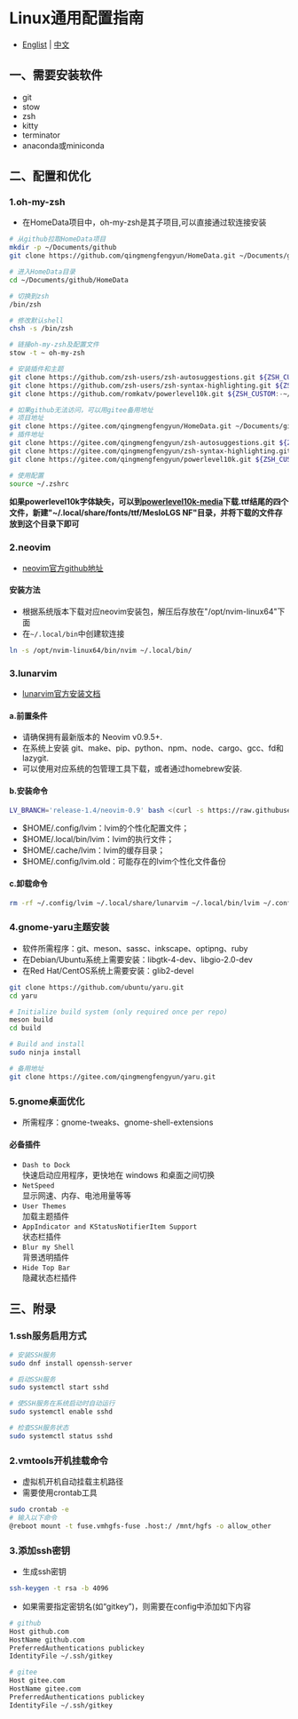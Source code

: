 # Linux通用配置指南

- [Englist](../README.md) | [中文](./README.zh-CN.md)

## 一、需要安装软件
- git 
- stow 
- zsh 
- kitty 
- terminator 
- anaconda或miniconda

## 二、配置和优化 

### 1.oh-my-zsh
- 在HomeData项目中，oh-my-zsh是其子项目,可以直接通过软连接安装
```sh
# 从github拉取HomeData项目
mkdir -p ~/Documents/github
git clone https://github.com/qingmengfengyun/HomeData.git ~/Documents/github/HomeData --recurse-submodules

# 进入HomeData目录
cd ~/Documents/github/HomeData

# 切换到zsh
/bin/zsh

# 修改默认shell
chsh -s /bin/zsh

# 链接oh-my-zsh及配置文件 
stow -t ~ oh-my-zsh

# 安装插件和主题
git clone https://github.com/zsh-users/zsh-autosuggestions.git ${ZSH_CUSTOM:-~/.oh-my-zsh/custom}/plugins/zsh-autosuggestions
git clone https://github.com/zsh-users/zsh-syntax-highlighting.git ${ZSH_CUSTOM:-~/.oh-my-zsh/custom}/plugins/zsh-autosuggestions
git clone https://github.com/romkatv/powerlevel10k.git ${ZSH_CUSTOM:-~/.oh-my-zsh/custom}/themes/powerlevel10k

# 如果github无法访问，可以用gitee备用地址
# 项目地址
git clone https://gitee.com/qingmengfengyun/HomeData.git ~/Documents/github/HomeData --recurse-submodules
# 插件地址
git clone https://gitee.com/qingmengfengyun/zsh-autosuggestions.git ${ZSH_CUSTOM:-~/.oh-my-zsh/custom}/plugins/zsh-autosuggestions
git clone https://gitee.com/qingmengfengyun/zsh-syntax-highlighting.git ${ZSH_CUSTOM:-~/.oh-my-zsh/custom}/plugins/zsh-syntax-highlighting
git clone https://gitee.com/qingmengfengyun/powerlevel10k.git ${ZSH_CUSTOM:-~/.oh-my-zsh/custom}/themes/powerlevel10k

# 使用配置
source ~/.zshrc
```

**如果powerlevel10k字体缺失，可以到[powerlevel10k-media](https://gitee.com/qingmengfengyun/powerlevel10k-media)下载.ttf结尾的四个文件，新建"~/.local/share/fonts/ttf/MesloLGS NF"目录，并将下载的文件存放到这个目录下即可**


### 2.neovim

- [neovim官方github地址](https://github.com/neovim/neovim)

#### 安装方法
- 根据系统版本下载对应neovim安装包，解压后存放在"/opt/nvim-linux64"下面
- 在`~/.local/bin`中创建软连接
```sh
ln -s /opt/nvim-linux64/bin/nvim ~/.local/bin/
```

### 3.lunarvim
- [lunarvim官方安装文档](https://www.lunarvim.org/zh-Hans/docs/installation)
#### a.前置条件
- 请确保拥有最新版本的 Neovim v0.9.5+.
- 在系统上安装 git、make、pip、python、npm、node、cargo、gcc、fd和lazygit.
- 可以使用对应系统的包管理工具下载，或者通过homebrew安装.
#### b.安装命令
```sh
LV_BRANCH='release-1.4/neovim-0.9' bash <(curl -s https://raw.githubusercontent.com/LunarVim/LunarVim/release-1.4/neovim-0.9/utils/installer/install.sh)
```
- $HOME/.config/lvim：lvim的个性化配置文件；
- $HOME/.local/bin/lvim：lvim的执行文件；
- $HOME/.cache/lvim：lvim的缓存目录；
- $HOME/.config/lvim.old：可能存在的lvim个性化文件备份
#### c.卸载命令
```sh
rm -rf ~/.config/lvim ~/.local/share/lunarvim ~/.local/bin/lvim ~/.config/lvim.old ~/.cache/lvim 
```


### 4.gnome-yaru主题安装
- 软件所需程序：git、meson、sassc、inkscape、optipng、ruby
- 在Debian/Ubuntu系统上需要安装：libgtk-4-dev、libgio-2.0-dev
- 在Red Hat/CentOS系统上需要安装：glib2-devel
```sh
git clone https://github.com/ubuntu/yaru.git
cd yaru

# Initialize build system (only required once per repo)
meson build
cd build

# Build and install
sudo ninja install

# 备用地址
git clone https://gitee.com/qingmengfengyun/yaru.git
```

### 5.gnome桌面优化
- 所需程序：gnome-tweaks、gnome-shell-extensions
#### 必备插件
- `Dash to Dock`  
快速启动应用程序，更快地在 windows 和桌面之间切换
- `NetSpeed`  
显示网速、内存、电池用量等等
- `User Themes`  
加载主题插件
- `AppIndicator and KStatusNotifierItem Support`  
状态栏插件
- `Blur my Shell`  
背景透明插件
- `Hide Top Bar`  
隐藏状态栏插件


## 三、附录

### 1.ssh服务启用方式
```sh
# 安装SSH服务
sudo dnf install openssh-server

# 启动SSH服务
sudo systemctl start sshd

# 使SSH服务在系统启动时自动运行
sudo systemctl enable sshd

# 检查SSH服务状态
sudo systemctl status sshd
```

### 2.vmtools开机挂载命令
- 虚拟机开机自动挂载主机路径
- 需要使用crontab工具
```sh
sudo crontab -e
# 输入以下命令
@reboot mount -t fuse.vmhgfs-fuse .host:/ /mnt/hgfs -o allow_other
```

### 3.添加ssh密钥
- 生成ssh密钥
```sh
ssh-keygen -t rsa -b 4096
```
- 如果需要指定密钥名(如“gitkey”)，则需要在config中添加如下内容
```sh
# github
Host github.com
HostName github.com
PreferredAuthentications publickey
IdentityFile ~/.ssh/gitkey

# gitee
Host gitee.com
HostName gitee.com
PreferredAuthentications publickey
IdentityFile ~/.ssh/gitkey
```

